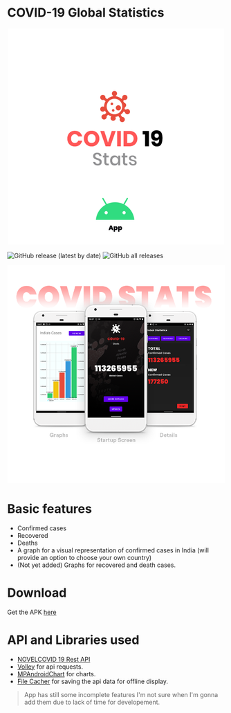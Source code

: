 # COVID-19 Global Statistics
<p align="center">
  <img src="https://github.com/Shagnikpaul/COVID-19-Stats-App/blob/master/LOGO.png" />
</p>

![GitHub release (latest by date)](https://img.shields.io/github/v/release/Shagnikpaul/COVID-19-Stats-App?color=green&label=App%20Version)
![GitHub all releases](https://img.shields.io/github/downloads/Shagnikpaul/COVID-19-Stats-App/total?color=green&label=Total%20downloads)

<p align="center">
  <img src="https://github.com/Shagnikpaul/COVID-19-Stats-App/blob/master/Banner.png" />
</p>

# Basic features
  * Confirmed cases
  * Recovered 
  * Deaths
  * A graph for a visual representation of confirmed cases in India (will provide an option to choose your own country)
  * (Not yet added) Graphs for recovered and death cases.
# Download
Get the APK [here](https://github.com/Shagnikpaul/COVID-19-Stats-App/releases/download/v0.1/COVID.STATS.v0.1.apk)

# API and Libraries used
  * [NOVELCOVID 19 Rest API](https://disease.sh/) 
  * [Volley](https://github.com/google/volley) for api requests.
  * [MPAndroidChart](https://github.com/PhilJay/MPAndroidChart) for charts.
  * [File Cacher](https://github.com/kosalgeek/FileCacher) for saving the api data for offline display.
  
> App has still some incomplete features I'm not sure when I'm gonna add them due to lack of time for developement.  
